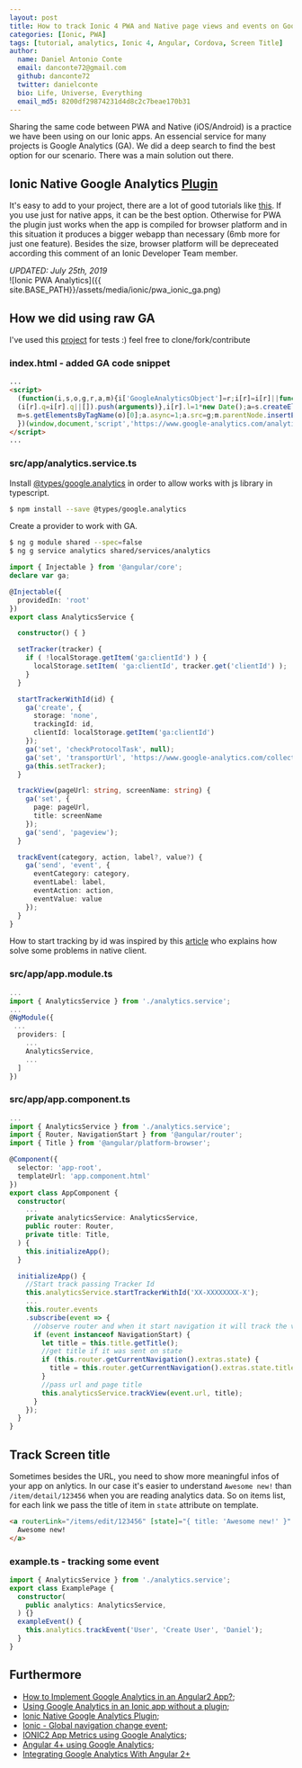 ```yaml
---
layout: post
title: How to track Ionic 4 PWA and Native page views and events on Google Analytics  
categories: [Ionic, PWA]
tags: [tutorial, analytics, Ionic 4, Angular, Cordova, Screen Title]
author:
  name: Daniel Antonio Conte
  email: danconte72@gmail.com
  github: danconte72
  twitter: danielconte
  bio: Life, Universe, Everything
  email_md5: 8200df29874231d4d8c2c7beae170b31
---
```

Sharing the same code between PWA and Native (iOS/Android) is a practice we have been using on our Ionic apps. An essencial service for many projects is Google Analytics (GA). We did a deep search to find the best option for our scenario. There was a main solution out there.

## Ionic Native Google Analytics [Plugin](https://ionicframework.com/docs/native/google-analytics/)
It's easy to add to your project, there are a lot of good tutorials like [this](https://www.techdiary.io/ionic2-app-metrics-using-google-analytics/). If you use just for native apps, it can be the best option. Otherwise for PWA the plugin just works when the app is compiled for browser platform and in this situation it produces a bigger webapp than necessary (6mb more for just one feature). Besides the size, browser platform will be depreceated according this comment of an Ionic Developer Team member.

*UPDATED: July 25th, 2019*  
![Ionic PWA Analytics]({{ site.BASE_PATH}}/assets/media/ionic/pwa_ionic_ga.png)

## How we did using raw GA

I've used this [project](https://github.com/meumobi/meu-starter.crud-angularfirestore.ionic-v4) for tests :) feel free to clone/fork/contribute

### index.html - added GA code snippet
```html
...
<script>
  (function(i,s,o,g,r,a,m){i['GoogleAnalyticsObject']=r;i[r]=i[r]||function(){
  (i[r].q=i[r].q||[]).push(arguments)},i[r].l=1*new Date();a=s.createElement(o),
  m=s.getElementsByTagName(o)[0];a.async=1;a.src=g;m.parentNode.insertBefore(a,m)
  })(window,document,'script','https://www.google-analytics.com/analytics.js','ga');
</script>
...
```

### src/app/analytics.service.ts
Install [@types/google.analytics](https://www.npmjs.com/package/@types/google.analytics) in order to allow works with js library in typescript.
```bash
$ npm install --save @types/google.analytics
```

Create a provider to work with GA.
```bash
$ ng g module shared --spec=false 
$ ng g service analytics shared/services/analytics
```
```ts
import { Injectable } from '@angular/core';
declare var ga;

@Injectable({
  providedIn: 'root'
})
export class AnalyticsService {

  constructor() { }

  setTracker(tracker) {
    if ( !localStorage.getItem('ga:clientId') ) {
      localStorage.setItem( 'ga:clientId', tracker.get('clientId') );
    }
  }

  startTrackerWithId(id) {
    ga('create', {
      storage: 'none',    ​
      trackingId: id,
      clientId: localStorage.getItem('ga:clientId')
    });    ​
    ga('set', 'checkProtocolTask', null);​
    ga('set', 'transportUrl', 'https://www.google-analytics.com/collect');
    ga(this.setTracker);
  }

  trackView(pageUrl: string, screenName: string) {
    ga('set', {
      page: pageUrl,
      title: screenName
    });
    ga('send', 'pageview');
  }

  trackEvent(category, action, label?, value?) {
    ga('send', 'event', {
      eventCategory: category,
      eventLabel: label,
      eventAction: action,
      eventValue: value
    });
  }
}
```
How to start tracking by id was inspired by this [article](https://www.27partners.com/2016/07/using-google-analytics-in-an-ionic-app-without-a-plugin/) who explains how solve some problems in native client.

### src/app/app.module.ts
```ts
...
import { AnalyticsService } from './analytics.service';
...
@NgModule({
 ...
  providers: [
    ...
    AnalyticsService,
    ...
  ]
})
```

### src/app/app.component.ts
```ts
...
import { AnalyticsService } from './analytics.service';
import { Router, NavigationStart } from '@angular/router';
import { Title } from '@angular/platform-browser';

@Component({
  selector: 'app-root',
  templateUrl: 'app.component.html'
})
export class AppComponent {
  constructor(
    ...
    private analyticsService: AnalyticsService,
    public router: Router,
    private title: Title,
  ) {
    this.initializeApp();
  }

  initializeApp() {
    //Start track passing Tracker Id
    this.analyticsService.startTrackerWithId('XX-XXXXXXXX-X');
    ...
    this.router.events
    .subscribe(event => {
      //observe router and when it start navigation it will track the view
      if (event instanceof NavigationStart) {
        let title = this.title.getTitle();
        //get title if it was sent on state
        if (this.router.getCurrentNavigation().extras.state) {
          title = this.router.getCurrentNavigation().extras.state.title;
        }
        //pass url and page title 
        this.analyticsService.trackView(event.url, title);
      }
    });
  }
}

```

## Track Screen title
Sometimes besides the URL, you need to show more meaningful infos of your app on anlytics. 
In our case it's easier to understand `Awesome new!` than `/item/detail/123456` when you are reading analytics data.
So on items list, for each link we pass the title of item in `state` attribute on template.
```html
<a routerLink="/items/edit/123456" [state]="{ title: 'Awesome new!' }" routerDirection="root">
  Awesome new!
</a>
``` 

### example.ts - tracking some event
```ts
import { AnalyticsService } from './analytics.service';
export class ExamplePage {	
  constructor(
    public analytics: AnalyticsService,
  ) {}
  exampleEvent() {
    this.analytics.trackEvent('User', 'Create User', 'Daniel');
  }
}
``` 

## Furthermore
- [How to Implement Google Analytics in an Angular2 App?](https://unyscape.com/how-to-implement-google-analytics-in-an-angular2-app/);
- [Using Google Analytics in an Ionic app without a plugin](https://www.27partners.com/2016/07/using-google-analytics-in-an-ionic-app-without-a-plugin/);
- [Ionic Native Google Analytics Plugin](https://ionicframework.com/docs/native/google-analytics/);
- [Ionic - Global navigation change event](https://forum.ionicframework.com/t/ionic-global-navigation-change-event/51537/3);
- [IONIC2 App Metrics using Google Analytics](https://www.techdiary.io/ionic2-app-metrics-using-google-analytics/);
- [Angular 4+ using Google Analytics](https://stackoverflow.com/a/46463247/4668126);
- [Integrating Google Analytics With Angular 2+](https://scotch.io/tutorials/integrating-google-analytics-with-angular-2)